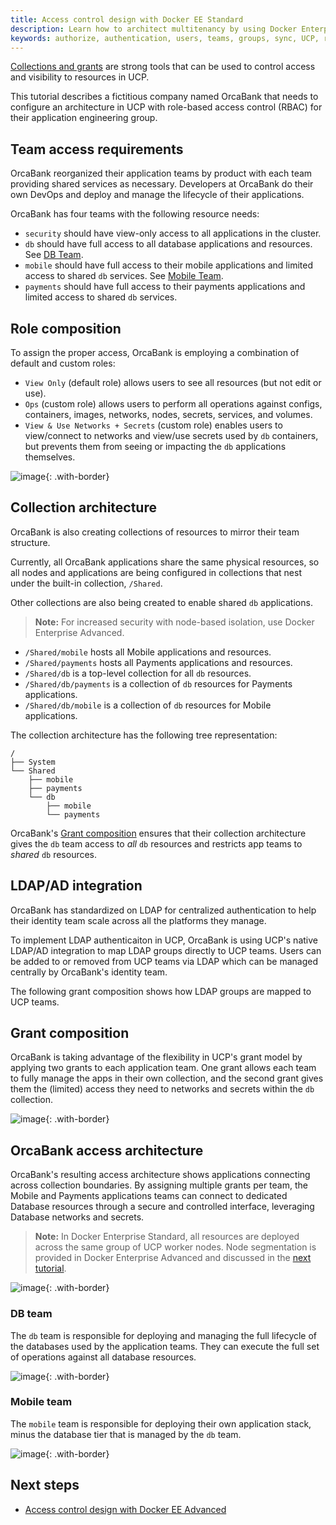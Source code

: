 ```yaml
---
title: Access control design with Docker EE Standard
description: Learn how to architect multitenancy by using Docker Enterprise Edition Advanced.
keywords: authorize, authentication, users, teams, groups, sync, UCP, role, access control
---
```


[Collections and grants](index.md) are strong tools that can be used to control
access and visibility to resources in UCP.

This tutorial describes a fictitious company named OrcaBank that needs to
configure an  architecture in UCP with role-based access control (RBAC) for
their application engineering group.

## Team access requirements

OrcaBank reorganized their application teams by product with each team providing
shared services as necessary. Developers at OrcaBank do their own DevOps and
deploy and manage the lifecycle of their applications.

OrcaBank has four teams with the following resource needs:

- `security` should have view-only access to all applications in the cluster.
- `db` should have full access to all database applications and resources. See
  [DB Team](#db-team).
- `mobile` should have full access to their mobile applications and limited
  access to shared `db` services. See [Mobile Team](#mobile-team).
- `payments` should have full access to their payments applications and limited
  access to shared `db` services.

## Role composition

To assign the proper access, OrcaBank is employing a combination of default
and custom roles:

- `View Only` (default role) allows users to see all resources (but not edit or use).
- `Ops` (custom role) allows users to perform all operations against configs,
  containers, images, networks, nodes, secrets, services, and volumes.
- `View & Use Networks + Secrets` (custom role) enables users to view/connect to
  networks and view/use secrets used by `db` containers, but prevents them from
  seeing or impacting the `db` applications themselves.


![image](../images/design-access-control-adv-0.png){: .with-border}

## Collection architecture

OrcaBank is also creating collections of resources to mirror their team
structure.

Currently, all OrcaBank applications share the same physical resources, so all
nodes and applications are being configured in collections that nest under the
built-in collection, `/Shared`.

Other collections are also being created to enable shared `db` applications.

> **Note:** For increased security with node-based isolation, use Docker
> Enterprise Advanced.

- `/Shared/mobile` hosts all Mobile applications and resources.
- `/Shared/payments` hosts all Payments applications and resources.
- `/Shared/db` is a top-level collection for all `db` resources.
- `/Shared/db/payments` is a collection of `db` resources for Payments applications.
- `/Shared/db/mobile` is a collection of `db` resources for Mobile applications.

The collection architecture has the following tree representation:

```
/
├── System
└── Shared
    ├── mobile
    ├── payments
    └── db
        ├── mobile
        └── payments
```

OrcaBank's [Grant composition](#grant-composition) ensures that their collection
architecture gives the `db` team access to _all_ `db` resources and  restricts
app teams to _shared_ `db` resources.

## LDAP/AD integration

OrcaBank has standardized on LDAP for centralized authentication to help their
identity team scale across all the platforms they manage.

To implement LDAP authenticaiton in UCP, OrcaBank is using UCP's native LDAP/AD
integration to map LDAP groups directly to UCP teams. Users can be added to or
removed from UCP teams via LDAP which can be managed centrally by OrcaBank's
identity team.

The following grant composition shows how LDAP groups are mapped to UCP teams.

## Grant composition

OrcaBank is taking advantage of the flexibility in UCP's grant model by applying
two grants to each application team. One grant allows each team to fully
manage the apps in their own collection, and the second grant gives them the
(limited) access they need to networks and secrets within the `db` collection.

![image](../images/design-access-control-adv-1.png){: .with-border}

## OrcaBank access architecture

OrcaBank's resulting access architecture shows applications connecting across
collection boundaries. By assigning multiple grants per team, the Mobile and
Payments applications teams can connect to dedicated Database resources through
a secure and controlled interface, leveraging Database networks and secrets.

> **Note:** In Docker Enterprise Standard, all resources are deployed across the
> same  group of UCP worker nodes. Node segmentation is provided in Docker
> Enterprise Advanced and discussed in the [next tutorial](./deploy/rbac/rbac-howto-orcabank1-advanced).

![image](../images/design-access-control-adv-2.png){: .with-border}

### DB team

The `db` team is responsible for deploying and managing the full lifecycle
of the databases used by the application teams. They can execute the full set of
operations against all database resources.

![image](../images/design-access-control-adv-3.png){: .with-border}

### Mobile team

The `mobile` team is responsible for deploying their own application stack,
minus the database tier that is managed by the `db` team.

![image](../images/design-access-control-adv-4.png){: .with-border}

## Next steps

* [Access control design with Docker EE Advanced](rbac-howto-orcabank1-advanced.md)
